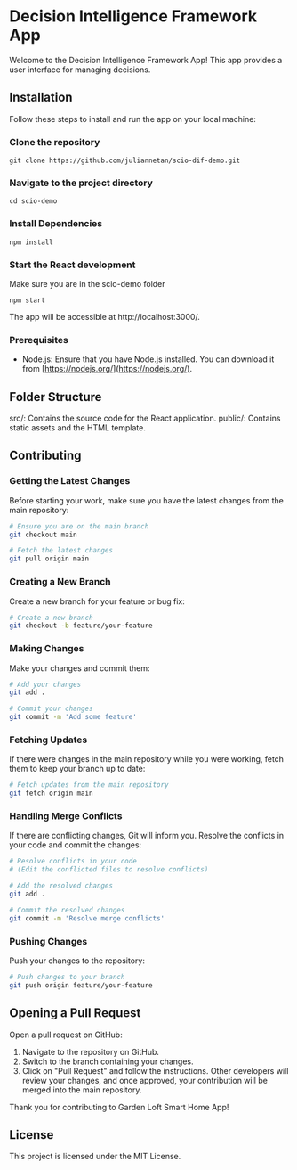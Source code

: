 # Decision Intelligence Framework App

Welcome to the Decision Intelligence Framework App! This app provides a user interface for managing decisions.

## Installation

Follow these steps to install and run the app on your local machine:

### Clone the repository

```
git clone https://github.com/juliannetan/scio-dif-demo.git
```

### Navigate to the project directory

```
cd scio-demo
```
   
### Install Dependencies

```
npm install
```

### Start the React development

Make sure you are in the scio-demo folder

```
npm start
```

The app will be accessible at http://localhost:3000/.

### Prerequisites

- Node.js: Ensure that you have Node.js installed. You can download it from [https://nodejs.org/](https://nodejs.org/).

## Folder Structure
src/: Contains the source code for the React application.
public/: Contains static assets and the HTML template.

## Contributing

### Getting the Latest Changes

Before starting your work, make sure you have the latest changes from the main repository:

```bash
# Ensure you are on the main branch
git checkout main

# Fetch the latest changes
git pull origin main
```

### Creating a New Branch
Create a new branch for your feature or bug fix:
```bash
# Create a new branch
git checkout -b feature/your-feature
```

### Making Changes
Make your changes and commit them:
```bash
# Add your changes
git add .

# Commit your changes
git commit -m 'Add some feature'
```

### Fetching Updates
If there were changes in the main repository while you were working, fetch them to keep your branch up to date:
```bash
# Fetch updates from the main repository
git fetch origin main
```

### Handling Merge Conflicts
If there are conflicting changes, Git will inform you. Resolve the conflicts in your code and commit the changes:

```bash
# Resolve conflicts in your code
# (Edit the conflicted files to resolve conflicts)

# Add the resolved changes
git add .

# Commit the resolved changes
git commit -m 'Resolve merge conflicts'
```

### Pushing Changes
Push your changes to the repository:

```bash
# Push changes to your branch
git push origin feature/your-feature
```

## Opening a Pull Request
Open a pull request on GitHub:

1) Navigate to the repository on GitHub.
2) Switch to the branch containing your changes.
3) Click on "Pull Request" and follow the instructions.
Other developers will review your changes, and once approved, your contribution will be merged into the main repository.

Thank you for contributing to Garden Loft Smart Home App!

## License
This project is licensed under the MIT License.
